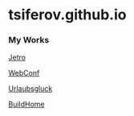 # tsiferov.github.io
### My Works


[Jetro](https://tsiferov.github.io/Jetro/index.html)

[WebConf](https://tsiferov.github.io/WebConf/index.html)

[Urlaubsgluck](https://tsiferov.github.io/Urlaubsgluck/index.html)

[BuildHome](https://tsiferov.github.io/BuildHome/index.html)
